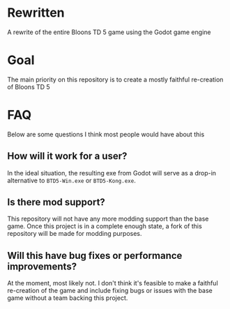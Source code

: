 # Rewritten
A rewrite of the entire Bloons TD 5 game using the Godot game engine

# Goal
The main priority on this repository is to create a mostly faithful re-creation of Bloons TD 5

# FAQ
Below are some questions I think most people would have about this

## How will it work for a user?
In the ideal situation, the resulting exe from Godot will serve as a drop-in alternative to `BTD5-Win.exe` or `BTD5-Kong.exe`.

## Is there mod support?
This repository will not have any more modding support than the base game. Once this project is in a complete enough state, a fork of this repository will be made for modding purposes.

## Will this have bug fixes or performance improvements?
At the moment, most likely not. I don't think it's feasible to make a faithful re-creation of the game and include fixing bugs or issues with the base game without a team backing this project.
